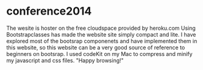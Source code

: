 conference2014
==============
The wesite is hoster on the free cloudspace provided by heroku.com
Using Bootstrapclasses has made the website site simply compact and lite. 
I have explored most of the bootsrap componenets and have implemented them in this website, so this website can be
a very good source of reference to beginners on bootsrap.
I used codeKit on my Mac to compress and minify my javascript and css files.
"Happy browsing!"


